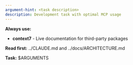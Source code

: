 ```yaml
---
argument-hint: <task description>
description: Development task with optimal MCP usage
---
```


**Always use:**
- **context7** - Live documentation for third-party packages

**Read first:** ../CLAUDE.md and ../docs/ARCHITECTURE.md

**Task:** $ARGUMENTS
